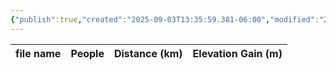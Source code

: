 ```yaml
---
{"publish":true,"created":"2025-09-03T13:35:59.381-06:00","modified":"2025-09-03T14:46:22.081-06:00","published":"2025-09-03T14:46:22.081-06:00","tags":["route"],"cssclasses":"","elevation":null,"region":"Icefields Parkway","location":"51.6261243, -116.3783525","DWYT":"Premiere","Kane":null,"completed":true}
---
```



| file name | People | Distance (km) | Elevation Gain (m) |
| --------- | ------ | ------------- | ------------------ |